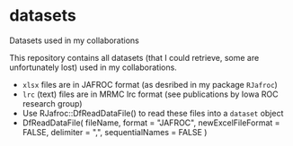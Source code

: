 # datasets
Datasets used in my collaborations

This repository contains all datasets (that I could retrieve, some are unfortunately lost) used in my collaborations. 
* `xlsx` files are in JAFROC format (as desribed in my package `RJafroc`)
* `lrc` (text) files are in MRMC lrc format (see publications by Iowa ROC research group)
* Use RJafroc::DfReadDataFile() to read these files into a `dataset` object
* DfReadDataFile(
  fileName,
  format = "JAFROC",
  newExcelFileFormat = FALSE,
  delimiter = ",",
  sequentialNames = FALSE
)

